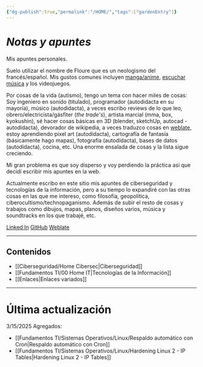 ```yaml
---
{"dg-publish":true,"permalink":"/HOME/","tags":["gardenEntry"]}
---
```


# _Notas y apuntes_

Mis apuntes personales.

Suelo utilizar el nombre de Floure que es un neologismo del francés/español.
Mis gustos comunes incluyen <a href="https://anilist.co/user/RiotKen/">manga/anime</a>, <a href="https://open.spotify.com/user/31puoh4kzrpzldlbss6bjftds4a4">escuchar música</a> y los videojuegos.

Por cosas de la vida (autismo), tengo un tema con hacer miles de cosas:
Soy ingeniero en sonido (titulado), programador (autodidacta en su mayoría), músico (autodidacta), a veces escribo reviews de lo que leo, obrero/electricista/gásfiter (*the trade's*), artista marcial (mma, box, kyokushin), sé hacer cosas básicas en 3D (blender, sketchUp, autocad - autodidacta), devorador de wikipedia, a veces traduzco cosas en <a href="https://hosted.weblate.org/user/SebMunz/">weblate</a>, estoy aprendiendo pixel art (autodidacta), cartografía de fantasía (básicamente hago mapas), fotografía (autodidacta), bases de datos (autodidacta), cocina, etc. Una enorme ensalada de cosas y la lista sigue creciendo.

Mi gran problema es que soy disperso y voy perdiendo la práctica así que decidí escribir mis apuntes en la web.

Actualmente escribo en este sitio mis apuntes de ciberseguridad y tecnologías de la información, pero a su tiempo lo expandiré con las otras cosas en las que me intereso, como filosofía, geopolítica, ciberocultismo/technopaganismo. Además de subir el resto de cosas y trabajos como dibujos, mapas, planos, diseños varios, música y soundtracks en los que trabajé, etc.

<a href="https://www.linkedin.com/in/sebastianmunozzamora/">Linked In</a>
<a href="https://github.com/SebMunz">GitHub</a>
<a href="https://hosted.weblate.org/user/SebMunz/">Weblate</a>



---

## Contenidos

- [[Ciberseguridad/Home Cibersec\|Ciberseguridad]]
- [[Fundamentos TI/00 Home IT\|Tecnologías de la Información]]
- [[Enlaces\|Enlaces variados]]

---

# Última actualización

3/15/2025
Agregados:
- [[Fundamentos TI/Sistemas Operativos/Linux/Respaldo automático con Cron\|Respaldo automático con Cron]]
- [[Fundamentos TI/Sistemas Operativos/Linux/Hardening Linux 2 - IP Tables\|Hardening Linux 2 - IP Tables]]
